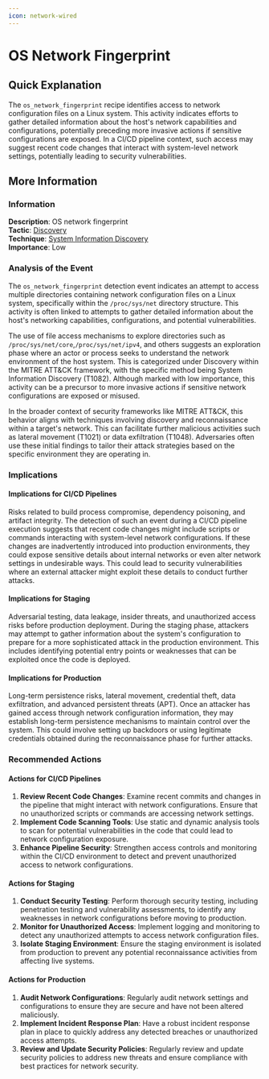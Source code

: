 ```yaml
---
icon: network-wired
---
```


# OS Network Fingerprint

## Quick Explanation

The `os_network_fingerprint` recipe identifies access to network configuration files on a Linux system. This activity indicates efforts to gather detailed information about the host's network capabilities and configurations, potentially preceding more invasive actions if sensitive configurations are exposed. In a CI/CD pipeline context, such access may suggest recent code changes that interact with system-level network settings, potentially leading to security vulnerabilities.

## More Information

### Information

**Description**: OS network fingerprint\
**Tactic**: [Discovery](https://jibril.garnet.ai/mitre/mitre/ta0007)\
**Technique**: [System Information Discovery](https://jibril.garnet.ai/mitre/mitre/ta0007/t1082)\
**Importance**: Low

### Analysis of the Event

The `os_network_fingerprint` detection event indicates an attempt to access multiple directories containing network configuration files on a Linux system, specifically within the `/proc/sys/net` directory structure. This activity is often linked to attempts to gather detailed information about the host's networking capabilities, configurations, and potential vulnerabilities.

The use of file access mechanisms to explore directories such as `/proc/sys/net/core`,`/proc/sys/net/ipv4`, and others suggests an exploration phase where an actor or process seeks to understand the network environment of the host system. This is categorized under Discovery within the MITRE ATT\&CK framework, with the specific method being System Information Discovery (T1082). Although marked with low importance, this activity can be a precursor to more invasive actions if sensitive network configurations are exposed or misused.

In the broader context of security frameworks like MITRE ATT\&CK, this behavior aligns with techniques involving discovery and reconnaissance within a target's network. This can facilitate further malicious activities such as lateral movement (T1021) or data exfiltration (T1048). Adversaries often use these initial findings to tailor their attack strategies based on the specific environment they are operating in.

### Implications

#### Implications for CI/CD Pipelines

Risks related to build process compromise, dependency poisoning, and artifact integrity. The detection of such an event during a CI/CD pipeline execution suggests that recent code changes might include scripts or commands interacting with system-level network configurations. If these changes are inadvertently introduced into production environments, they could expose sensitive details about internal networks or even alter network settings in undesirable ways. This could lead to security vulnerabilities where an external attacker might exploit these details to conduct further attacks.

#### Implications for Staging

Adversarial testing, data leakage, insider threats, and unauthorized access risks before production deployment. During the staging phase, attackers may attempt to gather information about the system's configuration to prepare for a more sophisticated attack in the production environment. This includes identifying potential entry points or weaknesses that can be exploited once the code is deployed.

#### Implications for Production

Long-term persistence risks, lateral movement, credential theft, data exfiltration, and advanced persistent threats (APT). Once an attacker has gained access through network configuration information, they may establish long-term persistence mechanisms to maintain control over the system. This could involve setting up backdoors or using legitimate credentials obtained during the reconnaissance phase for further attacks.

### Recommended Actions

#### Actions for CI/CD Pipelines

1. **Review Recent Code Changes**: Examine recent commits and changes in the pipeline that might interact with network configurations. Ensure that no unauthorized scripts or commands are accessing network settings.
2. **Implement Code Scanning Tools**: Use static and dynamic analysis tools to scan for potential vulnerabilities in the code that could lead to network configuration exposure.
3. **Enhance Pipeline Security**: Strengthen access controls and monitoring within the CI/CD environment to detect and prevent unauthorized access to network configurations.

#### Actions for Staging

1. **Conduct Security Testing**: Perform thorough security testing, including penetration testing and vulnerability assessments, to identify any weaknesses in network configurations before moving to production.
2. **Monitor for Unauthorized Access**: Implement logging and monitoring to detect any unauthorized attempts to access network configuration files.
3. **Isolate Staging Environment**: Ensure the staging environment is isolated from production to prevent any potential reconnaissance activities from affecting live systems.

#### Actions for Production

1. **Audit Network Configurations**: Regularly audit network settings and configurations to ensure they are secure and have not been altered maliciously.
2. **Implement Incident Response Plan**: Have a robust incident response plan in place to quickly address any detected breaches or unauthorized access attempts.
3. **Review and Update Security Policies**: Regularly review and update security policies to address new threats and ensure compliance with best practices for network security.
